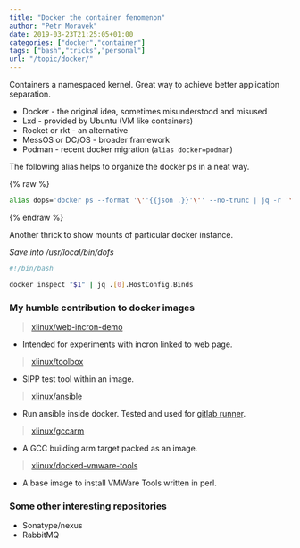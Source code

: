 ```yaml
---
title: "Docker the container fenomenon"
author: "Petr Moravek"
date: 2019-03-23T21:25:05+01:00
categories: ["docker","container"]
tags: ["bash","tricks","personal"]
url: "/topic/docker/"
---
```


Containers a namespaced kernel. Great way to achieve better application separation.

<!--more-->

* Docker - the original idea, sometimes misunderstood and misused
* Lxd - provided by Ubuntu (VM like containers)
* Rocket or rkt - an alternative
* MessOS or DC/OS - broader framework
* Podman - recent docker migration (```alias docker=podman```)

The following alias helps to organize the docker ps in a neat way.

{% raw  %}
```bash
alias dops='docker ps --format '\''{{json .}}'\'' --no-trunc | jq -r '\''[.Networks,.Names,.Status] | @csv'\'' | tr -d '\''"'\'' | column -s, -t'
```
{% endraw  %}

Another thrick to show mounts of particular docker instance. 

_Save into /usr/local/bin/dofs_

```bash
#!/bin/bash

docker inspect "$1" | jq .[0].HostConfig.Binds
```

### My humble contribution to docker images

> [xlinux/web-incron-demo](https://hub.docker.com/r/xlinux/web-incron-demo)
 - Intended for experiments with incron linked to web page.

> [xlinux/toolbox](https://hub.docker.com/r/xlinux/toolbox)
 - SIPP test tool within an image.

> [xlinux/ansible](https://hub.docker.com/r/xlinux/ansible)
 - Run ansible inside docker. Tested and used for [gitlab runner](https://docs.gitlab.com/runner/).

> [xlinux/gccarm](https://hub.docker.com/r/xlinux/gccarm)
 - A GCC building arm target packed as an image.

> [xlinux/docked-vmware-tools](https://hub.docker.com/r/xlinux/docked-vmware-tools)
 - A base image to install VMWare Tools written in perl.

### Some other interesting repositories

* Sonatype/nexus
* RabbitMQ

